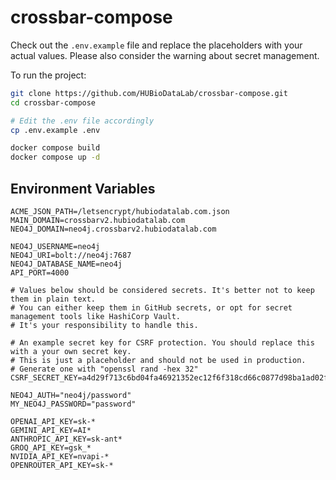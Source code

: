 # crossbar-compose

Check out the `.env.example` file and replace the placeholders with your actual values.
Please also consider the warning about secret management.

To run the project:

```bash
git clone https://github.com/HUBioDataLab/crossbar-compose.git
cd crossbar-compose

# Edit the .env file accordingly
cp .env.example .env

docker compose build
docker compose up -d
```

## Environment Variables

```env
ACME_JSON_PATH=/letsencrypt/hubiodatalab.com.json
MAIN_DOMAIN=crossbarv2.hubiodatalab.com
NEO4J_DOMAIN=neo4j.crossbarv2.hubiodatalab.com

NEO4J_USERNAME=neo4j
NEO4J_URI=bolt://neo4j:7687
NEO4J_DATABASE_NAME=neo4j
API_PORT=4000

# Values below should be considered secrets. It's better not to keep them in plain text.
# You can either keep them in GitHub secrets, or opt for secret management tools like HashiCorp Vault.
# It's your responsibility to handle this.

# An example secret key for CSRF protection. You should replace this with a your own secret key.
# This is just a placeholder and should not be used in production.
# Generate one with "openssl rand -hex 32"
CSRF_SECRET_KEY=a4d29f713c6bd04fa46921352ec12f6f318cd66c0877d98ba1ad02fa8a582318

NEO4J_AUTH="neo4j/password"
MY_NEO4J_PASSWORD="password"

OPENAI_API_KEY=sk-*
GEMINI_API_KEY=AI*
ANTHROPIC_API_KEY=sk-ant*
GROQ_API_KEY=gsk_*
NVIDIA_API_KEY=nvapi-*
OPENROUTER_API_KEY=sk-*
```
